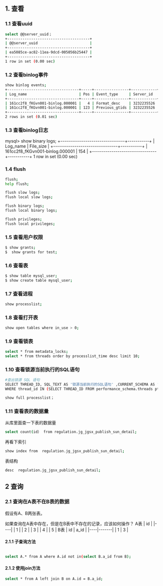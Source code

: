 

## 1. 查看
### 1.1 查看uuid

```bash
select @@server_uuid；
+--------------------------------------+
| @@server_uuid                        |
+--------------------------------------+
| ea5085ce-ac82-11ea-9dcd-005056b25447 |
+--------------------------------------+
1 row in set (0.00 sec)

```
### 1.2 查看binlog事件

```bash
show binlog events;
+---------------------------------+-----+----------------+------------+-------------+---------------------------------------+
| Log_name                        | Pos | Event_type     | Server_id  | End_log_pos | Info                                  |
+---------------------------------+-----+----------------+------------+-------------+---------------------------------------+
| 161cc2f8_fKGvn001-binlog.000001 |   4 | Format_desc    | 3232235526 |         123 | Server ver: 5.7.22-log, Binlog ver: 4 |
| 161cc2f8_fKGvn001-binlog.000001 | 123 | Previous_gtids | 3232235526 |         154 |                                       |
+---------------------------------+-----+----------------+------------+-------------+---------------------------------------+
2 rows in set (0.01 sec)

```
### 1.3 查看binlog日志
mysql> show binary  logs;
+---------------------------------+-----------+
| Log_name                        | File_size |
+---------------------------------+-----------+
| 161cc2f8_fKGvn001-binlog.000001 |       154 |
+---------------------------------+-----------+
1 row in set (0.00 sec)

### 1.4 flush
```bash
flush;
help flush;

flush slow logs;
flush local slow logs;

flush binary logs;
flush local binary logs;

flush privileges;
flush local privileges;
```
### 1.5 查看用户权限

```bash
$ show grants;
$  show grants for test;
```
### 1.6 查看表

```bash
$ show table mysql_user;
$ show create table mysql_user;
```

###  1.7 查看进程

```bash
show processlist;
```
###  1.8 查看打开表

```bash
show open tables where in_use > 0;
```
###  1.9 查看锁表

```bash
select * from metadata_locks;
select * from threads order by processlist_time desc limit 10;
```

###  1.10 查看锁源当前执行的SQL语句

```bash
#查出锁源 SQL 语句
SELECT THREAD_ID, SQL_TEXT AS '锁源当前执行的SQL语句' ,CURRENT_SCHEMA AS '数据库' FROM performance_schema.`events_statements_current` 
WHERE thread_id IN (SELECT THREAD_ID FROM performance_schema.threads pt WHERE processlist_id IN (SELECT blocking_pid FROM sys.innodb_lock_waits));

show full processlist；

```

### 1.11  查看表的数据量
从库里面查一下表的数据量   

```bash
select count(id） from regulation.jg_jgsx_publish_sun_detail;
```

再看下索引 

```bash
show index from  regulation.jg_jgsx_publish_sun_detail;

```
表结构

```bash
desc  regulation.jg_jgsx_publish_sun_detail;
```


## 2 查询 
### 2.1 查询在A表不在B表的数据
假设有A、B两张表。

如果查询在A表中存在，但是在B表中不存在的记录，应该如何操作？
A表
| id |
|----|
| 1  |
| 2  |
| 3  |
| 4  |
| 5  |
B表
| id | a\_id |
|----|-------|
| 1  | 3     |

#### 2.1.1 子查询方法
```bash

select A.* from A where A.id not in(select B.a_id from B);
```
#### 2.1.2 使用join方法

```bash
select * from A left join B on A.id = B.a_id;
```


